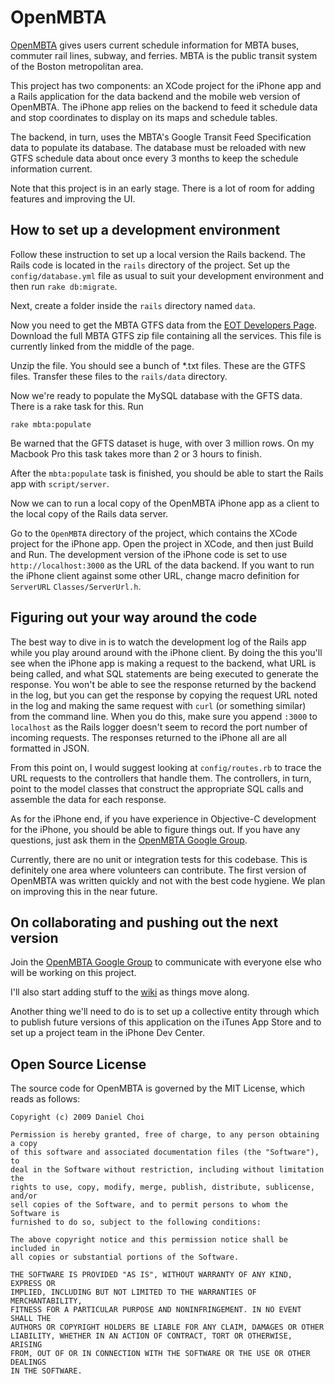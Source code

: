 # OpenMBTA 

[OpenMBTA](http://openmbta.org) gives users current schedule information for
MBTA buses, commuter rail lines, subway, and ferries.  MBTA is the public transit
system of the Boston metropolitan area.

This project has two components: an XCode project for the iPhone app and a Rails
application for the data backend and the mobile web version of OpenMBTA. The
iPhone app relies on the backend to feed it schedule data and stop coordinates
to display on its maps and schedule tables. 

The backend, in turn, uses the MBTA's Google Transit Feed Specification data to
populate its database. The database must be reloaded with new GTFS schedule data
about once every 3 months to keep the schedule information current.

Note that this project is in an early stage. There is a lot of room for adding
features and improving the UI. 

## How to set up a development environment

Follow these instruction to set up a local version the Rails backend. The Rails
code is located in the `rails` directory of the project.  Set up the
`config/database.yml` file as usual to suit your development environment and
then run `rake db:migrate`.

Next, create a folder inside the `rails` directory named `data`. 

Now you need to get the MBTA GTFS data from the [EOT Developers
Page](http://www.eot.state.ma.us/developers/). Download the full MBTA GTFS zip
file containing all the services. This file is currently linked from the middle
of the page.

Unzip the file. You should see a bunch of *.txt files. These are the GTFS files.
Transfer these files to the `rails/data` directory.

Now we're ready to populate the MySQL database with the GFTS data. There is a
rake task for this. Run 

    rake mbta:populate

Be warned that the GFTS dataset is huge, with over 3 million rows. On my
Macbook Pro this task takes more than 2 or 3 hours to finish.

After the `mbta:populate` task is finished, you should be able to start the
Rails app with `script/server`. 

Now we can to run a local copy of the OpenMBTA iPhone app as a client to the
local copy of the Rails data server.

Go to the `OpenMBTA` directory of the project, which contains the XCode project
for the iPhone app. Open the project in XCode, and then just Build and Run. The
development version of the iPhone code is set to use `http://localhost:3000` as
the URL of the data backend. If you want to run the iPhone client against some
other URL, change macro definition for `ServerURL` `Classes/ServerUrl.h`. 

## Figuring out your way around the code

The best way to dive in is to watch the development log of the Rails app while
you play around around with the iPhone client. By doing the this you'll see when
the iPhone app is making a request to the backend, what URL is being called, and
what SQL statements are being executed to generate the response. You won't be
able to see the response returned by the backend in the log, but you can get the
response by copying the request URL noted in the log and making the same request
with `curl` (or something similar) from the command line. When you do this, make
sure you append `:3000` to `localhost` as the Rails logger doesn't seem to
record the port number of incoming requests. The responses returned to the
iPhone all are all formatted in JSON.

From this point on, I would suggest looking at `config/routes.rb` to trace the
URL requests to the controllers that handle them. The controllers, in turn, point 
to the model classes that construct the appropriate SQL calls and assemble the
data for each response.

As for the iPhone end, if you have experience in Objective-C development for the
iPhone, you should be able to figure things out. If you have any questions, just
ask them in the [OpenMBTA Google
Group](http://groups.google.com/group/openmbta).

Currently, there are no unit or integration tests for this codebase. This is
definitely one area where volunteers can contribute. The first version of
OpenMBTA was written quickly and not with the best code hygiene.  We plan on improving this in 
the near future.

## On collaborating and pushing out the next version

Join the [OpenMBTA Google Group](http://groups.google.com/group/openmbta) to
communicate with everyone else who will be working on this project. 

I'll also start adding stuff to the
[wiki](http://wiki.github.com/danchoi/openmbta) as things move along.

Another thing we'll need to do is to set up a collective entity through which to publish
future versions of this application on the iTunes App Store and to set up a
project team in the iPhone Dev Center. 

## Open Source License

The source code for OpenMBTA is governed by the MIT License, which reads as
follows:

    Copyright (c) 2009 Daniel Choi

    Permission is hereby granted, free of charge, to any person obtaining a copy
    of this software and associated documentation files (the "Software"), to
    deal in the Software without restriction, including without limitation the
    rights to use, copy, modify, merge, publish, distribute, sublicense, and/or
    sell copies of the Software, and to permit persons to whom the Software is
    furnished to do so, subject to the following conditions:

    The above copyright notice and this permission notice shall be included in
    all copies or substantial portions of the Software.

    THE SOFTWARE IS PROVIDED "AS IS", WITHOUT WARRANTY OF ANY KIND, EXPRESS OR
    IMPLIED, INCLUDING BUT NOT LIMITED TO THE WARRANTIES OF MERCHANTABILITY,
    FITNESS FOR A PARTICULAR PURPOSE AND NONINFRINGEMENT. IN NO EVENT SHALL THE
    AUTHORS OR COPYRIGHT HOLDERS BE LIABLE FOR ANY CLAIM, DAMAGES OR OTHER
    LIABILITY, WHETHER IN AN ACTION OF CONTRACT, TORT OR OTHERWISE, ARISING
    FROM, OUT OF OR IN CONNECTION WITH THE SOFTWARE OR THE USE OR OTHER DEALINGS
    IN THE SOFTWARE.

